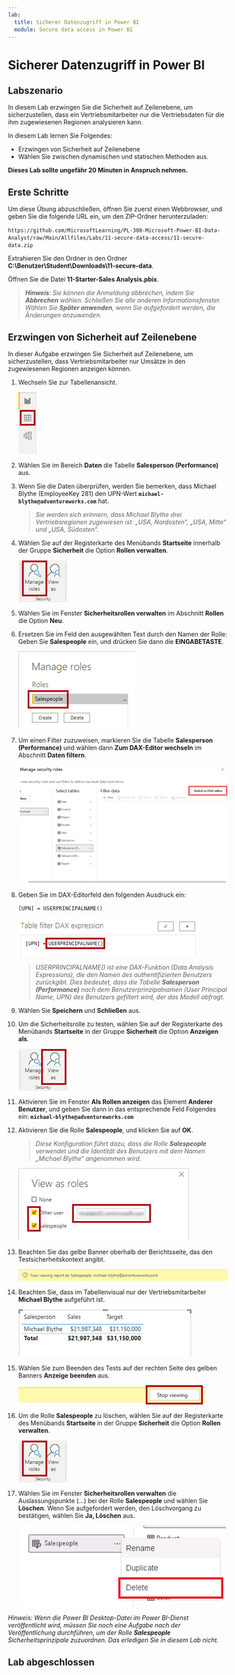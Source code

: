 ```yaml
---
lab:
  title: Sicherer Datenzugriff in Power BI
  module: Secure data access in Power BI
---
```


# Sicherer Datenzugriff in Power BI

## Labszenario

In diesem Lab erzwingen Sie die Sicherheit auf Zeilenebene, um sicherzustellen, dass ein Vertriebsmitarbeiter nur die Vertriebsdaten für die ihm zugewiesenen Regionen analysieren kann.

In diesem Lab lernen Sie Folgendes:

- Erzwingen von Sicherheit auf Zeilenebene
- Wählen Sie zwischen dynamischen und statischen Methoden aus.

**Dieses Lab sollte ungefähr 20 Minuten in Anspruch nehmen.**

## Erste Schritte

Um diese Übung abzuschließen, öffnen Sie zuerst einen Webbrowser, und geben Sie die folgende URL ein, um den ZIP-Ordner herunterzuladen:

`https://github.com/MicrosoftLearning/PL-300-Microsoft-Power-BI-Data-Analyst/raw/Main/Allfiles/Labs/11-secure-data-access/11-secure-data.zip`

Extrahieren Sie den Ordner in den Ordner **C:\Benutzer\Student\Downloads\11-secure-data**.

Öffnen Sie die Datei **11-Starter-Sales Analysis.pbix**.

> ***Hinweis**: Sie können die Anmeldung abbrechen, indem Sie **Abbrechen** wählen. Schließen Sie alle anderen Informationsfenster. Wählen Sie **Später anwenden**, wenn Sie aufgefordert werden, die Änderungen anzuwenden.*

## Erzwingen von Sicherheit auf Zeilenebene

In dieser Aufgabe erzwingen Sie Sicherheit auf Zeilenebene, um sicherzustellen, dass Vertriebsmitarbeiter nur Umsätze in den zugewiesenen Regionen anzeigen können.

1. Wechseln Sie zur Tabellenansicht.

   ![Bild 5.701](Linked_image_Files/11-secure-data-access_image20.png)

1. Wählen Sie im Bereich **Daten** die Tabelle **Salesperson (Performance)** aus.

1. Wenn Sie die Daten überprüfen, werden Sie bemerken, dass Michael Blythe (EmployeeKey 281) den UPN-Wert **`michael-blythe@adventureworks.com`** hat.
    
    > *Sie werden sich erinnern, dass Michael Blythe drei Vertriebsregionen zugewiesen ist: „USA, Nordosten“, „USA, Mitte“ und „USA, Südosten“.*

1. Wählen Sie auf der Registerkarte des Menübands **Startseite** innerhalb der Gruppe **Sicherheit** die Option **Rollen verwalten**.

    ![Bild 5.700](Linked_image_Files/11-secure-data-access_image21.png)

1. Wählen Sie im Fenster **Sicherheitsrollen verwalten** im Abschnitt **Rollen** die Option **Neu**.

1. Ersetzen Sie im Feld den ausgewählten Text durch den Namen der Rolle: Geben Sie **Salespeople** ein, und drücken Sie dann die **EINGABETASTE**.

   ![Bild 5.703](Linked_image_Files/11-secure-data-access_image23.png)

1. Um einen Filter zuzuweisen, markieren Sie die Tabelle **Salesperson (Performance)** und wählen dann **Zum DAX-Editor wechseln** im Abschnitt **Daten filtern**.

   ![Bild 5.703](Linked_image_Files/11-secure-data-access_image24.png)

1. Geben Sie im DAX-Editorfeld den folgenden Ausdruck ein:

    ```DAX
    [UPN] = USERPRINCIPALNAME()
    ```

   ![Abbildung 11](Linked_image_Files/11-secure-data-access_image25.png)

    > *USERPRINCIPALNAME() ist eine DAX-Funktion (Data Analysis Expressions), die den Namen des authentifizierten Benutzers zurückgibt. Dies bedeutet, dass die Tabelle **Salesperson (Performance)** nach dem Benutzerprinzipalnamen (User Principal Name, UPN) des Benutzers gefiltert wird, der das Modell abfragt.*

1. Wählen Sie **Speichern** und **Schließen** aus.

1. Um die Sicherheitsrolle zu testen, wählen Sie auf der Registerkarte des Menübands **Startseite** in der Gruppe **Sicherheit** die Option **Anzeigen als**.

   ![Bild 5.708](Linked_image_Files/11-secure-data-access_image27.png)

1. Aktivieren Sie im Fenster **Als Rollen anzeigen** das Element **Anderer Benutzer**, und geben Sie dann in das entsprechende Feld Folgendes ein: **`michael-blythe@adventureworks.com`**

1. Aktivieren Sie die Rolle **Salespeople**, und klicken Sie auf **OK**.
    
    > *Diese Konfiguration führt dazu, dass die Rolle **Salespeople** verwendet und die Identität des Benutzers mit dem Namen „Michael Blythe“ angenommen wird.*

   ![Bild 5.709](Linked_image_Files/11-secure-data-access_image28.png)

1. Beachten Sie das gelbe Banner oberhalb der Berichtsseite, das den Testsicherheitskontext angibt.

   ![Bild 13](Linked_image_Files/11-secure-data-access_image30.png)

1. Beachten Sie, dass im Tabellenvisual nur der Vertriebsmitarbeiter **Michael Blythe** aufgeführt ist.

   ![Bild 5.713](Linked_image_Files/11-secure-data-access_image31.png)

1. Wählen Sie zum Beenden des Tests auf der rechten Seite des gelben Banners **Anzeige beenden** aus.

   ![Bild 5.712](Linked_image_Files/11-secure-data-access_image32.png)

1. Um die Rolle **Salespeople** zu löschen, wählen Sie auf der Registerkarte des Menübands **Startseite** in der Gruppe **Sicherheit** die Option **Rollen verwalten**.

   ![Abbildung 16](Linked_image_Files/11-secure-data-access_image33.png)

1. Wählen Sie im Fenster **Sicherheitsrollen verwalten** die Auslassungspunkte (...) bei der Rolle **Salespeople** und wählen Sie **Löschen**. Wenn Sie aufgefordert werden, den Löschvorgang zu bestätigen, wählen Sie **Ja, Löschen** aus.

   ![Abbildung 34](Linked_image_Files/11-secure-data-access_image34.png)

*Hinweis: Wenn die Power BI Desktop-Datei im Power BI-Dienst veröffentlicht wird, müssen Sie noch eine Aufgabe nach der Veröffentlichung durchführen, um der Rolle **Salespeople** Sicherheitsprinzipale zuzuordnen. Das erledigen Sie in diesem Lab nicht.*

## Lab abgeschlossen
